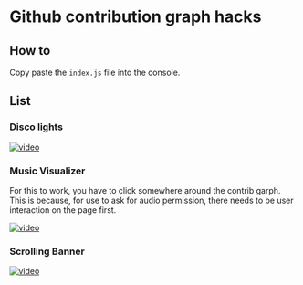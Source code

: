 # Github contribution graph hacks

## How to

Copy paste the `index.js` file into the console.

## List

### Disco lights

[![video](https://img.youtube.com/vi/CtFOGuUYqP0/0.jpg)](https://youtu.be/CtFOGuUYqP0)


### Music Visualizer

For this to work, you have to click somewhere around the contrib garph.
This is because, for use to ask for audio permission, there needs to be user interaction on the page first.

[![video](https://img.youtube.com/vi/6kfUm691CwU/0.jpg)](https://youtu.be/6kfUm691CwU)


### Scrolling Banner

[![video](https://img.youtube.com/vi/3JPjn33GEXc/0.jpg)](https://youtu.be/3JPjn33GEXc)
